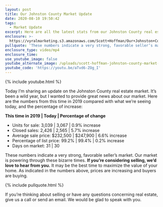 ```yaml
---
layout: post
title: Our Johnston County Market Update
date: 2020-08-10 19:50:42
tags:
  - Market Update
excerpt: Here are all the latest stats from our Johnston County real estate market.
enclosure: >-
  https://vyralmarketing.s3.amazonaws.com/Scott+Hoffman/Our+Johnston+County+Market+Update.mp4
pullquote: 'These numbers indicate a very strong, favorable seller’s market.'
enclosure_type: video/mp4
enclosure_time:
use_youtube_image: false
youtube_alternate_image: /uploads/scott-hoffman-johnston-county-market-update-yt.jpg
youtube_code: 'https://youtu.be/aTvd6-ZOg_I'
---
```


{% include youtube.html %}

Today I’m sharing an update on the Johnston County real estate market. It’s been a wild year, but I wanted to provide great news about our market. Here are the numbers from this time in 2019 compared with what we’re seeing today, and the percentage of increase:

**This time in 2019 \| Today \| Percentage of change**

* Units for sale: 3,039 \| 3,067 \| 0.9% increase
* Closed sales: 2,426 \| 2,565 \| 5.7% increase
* Average sale price: $232,500 \| $247,900 \| 6.6% increase
* Percentage of list price: 99.2% \| 99.4% \| 0.2% increase
* Days on market: 31 \| 30

These numbers indicate a very strong, favorable seller’s market. Our market is powering through these bizarre times. **If you’re considering selling, we’d love to hear from you.** It may be the best time to maximize the value of your home. As indicated in the numbers above, prices are increasing and buyers are buying.

{% include pullquote.html %}

If you’re thinking about selling or have any questions concerning real estate, give us a call or send an email. We would be glad to speak with you.